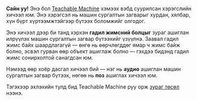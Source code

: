 **Сайн уу!** Энэ бол [Teachable Machine](https://teachablemachine.withgoogle.com/) хэмээх вэбд суурилсан хэрэгслийн хичээл юм. Энэ хэрэгсэл нь машин сургалтын загварыг хурдан, хялбар, хүн бүрт хүртээмжтэйгээр бүтээх боломжийг олгодог.

Энэ хичээл дээр би танд хэрхэн **гадил жимсний болцыг** зураг ашиглан илрүүлэх машин сургалтын загвар бүтээхийг үзүүлнэ. Заавал гадил жимс байх шаардлагагүй — өнгө нь өөрчлөгддөг ямар ч жимс байж болно, эсвэл гурван өөр объект ашиглаж болно — гэхдээ бидэнд гадил жимс сонирхолтой санагдсан юм.

Нэмээд өөр хоёр дасгал хичээл бий — нэг нь **аудио** ашиглан машин сургалтын загвар бүтээх, нөгөө нь **поз** ашиглах хичээл юм.

Тэгэхээр эхлэхийн тулд бид Teachable Machine руу орж [зураг төсөл](https://teachablemachine.withgoogle.com/train/image) нээнэ.

